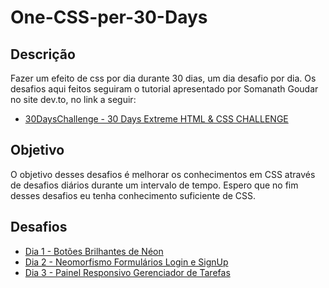 # One-CSS-per-30-Days
## Descrição
 Fazer um efeito de css por dia durante 30 dias, um dia desafio por dia.
 Os desafios aqui feitos seguiram o tutorial apresentado por Somanath Goudar no site dev.to, no link a seguir:
 - [30DaysChallenge - 30 Days Extreme HTML & CSS CHALLENGE](https://dev.to/somanathgoudar/30dayschallenge-30-days-extreme-html-css-challenge-50k1)

## Objetivo
O objetivo desses desafios é melhorar os conhecimentos em CSS através de desafios diários durante um intervalo de tempo. Espero que no fim desses desafios eu tenha conhecimento suficiente de CSS.

## Desafios
* [Dia 1 - Botões Brilhantes de Néon](https://github.com/AlbusQuercus94/One-CSS-per-30-Days/tree/main/Desafios/Dia_1)
* [Dia 2 - Neomorfismo Formulários Login e SignUp](https://github.com/AlbusQuercus94/One-CSS-per-30-Days/tree/main/Desafios/Dia_2)
* [Dia 3 - Painel Responsivo Gerenciador de Tarefas](https://github.com/AlbusQuercus94/One-CSS-per-30-Days/tree/main/Desafios/Dia_3)